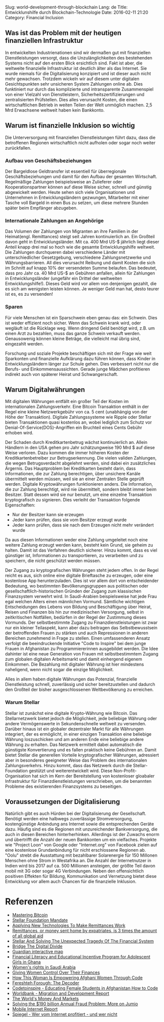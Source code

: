 ﻿Slug: world-development-through-blockchain
Lang: de
Title: Entwicklunshilfe durch Blockchain-Technologie
Date: 2016-02-11 21:20
Category: Financial Inclusion

## Was ist das Problem mit der heutigen finanziellen Infrastruktur
In entwickelten Industrienationen sind wir dermaßen gut mit finanziellen Dienstleistungen versorgt, dass die Unzulänglichkeiten des bestehenden Systems nicht auf den ersten Blick ersichtlich sind.
Fakt ist aber, die weltweite finanzielle Infrastruktur ist deutlich älter als das Internet. 
Sie wurde niemals für die Digitalisierung konzipiert und ist dieser auch nicht mehr gewachsen.
Trotzdem wickeln wir auf diesem unter digitalen Gesichtspunkten sehr unsicheren System Zahlungen online ab.
Dies funktiniert nur durch das komplizierte und intransparente Zusammenspiel von einer Vielzahl von Dienstleistern, Sicherheitszertifizierungen und zentralisierten Prüfstellen.
Dies alles verursacht Kosten, die einen wirtschaftlichen Betrieb in weiten Teilen der Welt unmöglich machen.
2,5 Mrd Erwachsene weltweit haben kein Bankkonto.
## Warum ist finanzielle Inklusion so wichtig
Die Unterversorgung mit finanziellen Dienstleistungen führt dazu, dass die betroffenen Regionen wirtschaftlich nicht aufholen oder sogar noch weiter zurückfallen.
### Aufbau von Geschäftsbeziehungen
Der Bargeldlose Geldtransfer ist essentiell für überregionale Geschäftsbeziehungen und damit für den Aufbau der gesamten Wirtschaft.
Regelmäßige Zahlungen beispielsweise an Zulieferer oder Kooperationspartner können auf diese Weise sicher, schnell und günstig abgewickelt werden. 
Heute sehen sich viele Organisationen und Unternehmen in Entwicklungsländern gezwungen, Mitarbeiter mit einer Tasche voll Bargeld in einen Bus zu setzen, um diese mehrere Stunden später beim Empfänger abzugeben.
### Internationale Zahlungen an Angehörige
Das Volumen der Zahlungen von Migranten an ihre Familien in der Heimat(engl. Remittances) steigt seit Jahren kontinuierlich an.
Ein Großteil davon geht in Entwicklungsländer. Mit ca. 400 Mrd US-$ jährlich liegt dieser Anteil knapp drei mal so hoch wie die gesamte Entwicklungshilfe weltweit.
Die Zahlungen durchqueren dabei verschiedene Länder mit unterschiedlicher Gesetzgebung, verschiedene Zahlungsnetzwerke und Währungsbarrieren.
All dies verursacht Reibung und damit Kosten die sich im Schnitt auf knapp 10% der versendeten Summe belaufen.
Das bedeutet, dass pro Jahr ca. 40 Mrd US-$ an Gebühren anfallen, allein für Zahlungen in Entwicklungsländer (ungefähr ein Drittel der weltweiten Entwicklungshilfe!).
Dieses Geld wird vor allem von denjenigen gezahlt, die es sich am wenigsten leisten können. Je weniger Geld man hat, desto teurer ist es, es zu versenden!
### Sparen
Für viele Menschen ist ein Sparschwein eben genau das: ein Schwein. Dies ist weder effizient noch sicher.
Wenn das Schwein krank wird, oder wegläuft ist die Rücklage weg.
Wenn dringend Geld benötigt wird, z.B. um einen Arzt zu bezahlen, muss das ganze Schwein verkauft werden.
Genausowenig können kleine Beträge, die vielleicht mal übrig sind, eingezahlt werden.

Forschung und soziale Projekte beschäftigen sich mit der Frage wie weit Sparkonten und finanzielle Aufklärung dazu führen können,
dass Kinder in Entwicklungsländern länger zur Schule gehen. Dies verbessert nicht nur die Berufs- und Einkommensaussichten.
Gerade junge Mädchen profitieren indirekt auch von späterer Heirat und Schwangerschaft.

## Warum Digitalwährungen
Mit digitalen Währungen entfällt ein großer Teil der Kosten im internationalen Zahlungsverkehr.
Eine Bitcoin Transaktion enthält in der Regel eine kleine Netzwerkgebühr von ca. 5 cent (unabhängig von der Höhe der Transaktion).
Digitale Zahlungssysteme wie Ripple oder Stellar bieten Transaktionen quasi kostenlos an, wobei lediglich zum Schutz vor Denial-Of-Service(DOS)-Angriffen ein Bruchteil eines Cents Gebühr erhoben wird.

Der Schaden durch Kreditkartenbetrug wächst kontinuierlich an. Allein Händlern in den USA gehen pro Jahr schätzungweise 190 Mrd $ auf diese Weise verloren.
Dazu kommen die immer höheren Kosten der Kreditkartenbetreiber zur Betrugserkennung.
Die vielen validen Zahlungen, die wegen Betrugsverdacht abgelehnt werden, sind dabei ein zusätzliches Ärgernis.
Das Hauptproblem bei Kreditkarten besteht darin, dass Informationen, die zur Zahlung berechtigen, über unsichere Kanäle übermittelt werden müssen, weil sie an einer Zentralen Stelle geprüft werden.
Digitale Kryptowährungen funktionieren anders. Die Information, die zur Zahlung berechtigt, wird nie übermittelt, sondern bleibt immer beim Besitzer.
Statt dessen wird sie nur benutzt, um eine einzelne Transaktion kryptografisch zu signieren. Dies verleiht der Transaktion folgende Eigenschaften:
* Nur der Besitzer kann sie erzeugen
* Jeder kann prüfen, dass sie vom Besitzer erzeugt wurde
* Jeder kann prüfen, dass sie nach dem Erzeugen nicht mehr verändert wurde

Da aus diesen Informationen weder eine Zahlung umgeleitet noch eine weitere Zahlung erzeugt werden kann, besteht kein Grund, sie geheim zu halten.
Damit ist das Verfahren deutlich sicherer. Hinzu kommt, dass es viel günstiger ist, Informationen zu transportieren, zu verarbeiten und zu speichern, die nicht geschützt werden müssen.

Der Zugang zu kryptografischen Währungen steht jedem offen. In der Regel reicht es aus, sich online eine digitale Brieftasche zu erzeugen, oder eine kostenlose App herunterzuladen.
Dies ist vor allem dort von entscheidender Bedeutung, wo bestimmten Bevölkerungsgruppen aus politischen oder gesellschaftlich-historischen Gründen der Zugang zum klassischen Finanzsystem verwehrt wird.
In Saudi-Arabien beispielsweise hat jede Frau egal welchen Alters einen männlichen Vormund. Sämtliche wichtigen Entscheidungen des Lebens
von Bildung und Beschäftigung über Heirat, Reisen und Finanzen bis hin zur medizinischen Versorgung, selbst in zeitkritischen Notfällen, bedürfen in der Regel der Zustimmung dieses Vormunds.
Der selbstbestimmte Zugang zu Finanzdienstleistungen ist zwar nur ein kleiner Teilaspekt, kann aber dazu beitragen das Selbstbewusstsein der betroffenden Frauen zu stärken und auch Repressionen in anderen Bereichen zunehmend in Frage zu stellen.
Einen umfassenderen Ansatz verfolgt die beeindruckende Initiative "Code to Inspire" bei dem junge Frauen in Afghanistan zu Programmiererinnen ausgebildet werden. 
Die Idee dahinter ist eine neue Generation von Frauen mit selbstbestimmtem Zugang zum globalen digitalen Arbeitsmarkt und damit einhergend eigenem Einkommen.
Die Bezahlung mit digitaler Währung ist hier mindestens naheligend, wenn nicht sogar die einzige Möglichkeit.

Alles in allem haben digitale Währungen das Potenzial, finanzielle Dienstleistung schnell, zuverlässig und sicher bereitzustellen und dadurch den Großteil der bisher ausgeschlossenen Weltbevölkerung zu erreichen.
### Warum Stellar
Stellar ist zunächst eine digitale Krypto-Währung wie Bitcoin. Das Stellarnetzwerk bietet jedoch die Möglichkeit, jede beliebige Währung oder andere Vermögenswerte in Sekundenschnelle weltweit zu versenden.
Darüber hinaus ist ein globaler dezentraler Markt für alle Währungen integriert, der es ermöglicht, in einer einzigen Transaktion eine beliebige Währung loszuschicken und am anderen Ende eine beliebige andere Währung zu erhalten.
Das Netzwerk ermittelt dabei automatisch die günstigste Konvertierung und es fallen praktisch keine Gebühren an.
Damit bietet Stellar die generellen Vorteile kryptografischer Währungen, adressiert aber in besonderes geeigneter Weise das Problem des internationalen Zahlungsverkehrs.
Hinzu kommt, dass das Netzwerk durch die Stellar-Foundation gestützt und weiterentwickelt wird.
Diese Non-Profit-Organisation hat sich im Kern der Bereitstellung von kostenloser gloabaler Infrastruktur für Finanzdienstleistungen verschrieben, um die benannten Probleme des existierenden Finanzsystems zu beseitigen. 

## Voraussetzungen der Digitalisierung
Natürlich gibt es auch Hürden bei der Digitalisierung der Gesellschaft. Benötigt werden eine halbwegs zuverlässige Stromversorgung,
kostengünstige Anbindung ans Internet sowie die entsprechenden Geräte dazu. Häufig sind es die Regionen mit unzureichender Bankversorgung,
die auch in diesen Bereichen hinterherhinken. Allerdings ist der Zuwachs enorm und übertrifft die Anzahl der neuen Bankkonten um ein vielfaches.
Projekte wie "Project Loon" von Google oder "Internet.org" von Facebook zielen auf eine kostenlose Grundanbindung für nicht erschlossene Regionen ab.
"Oolu" strebt die Ausstattung mit bezahlbarer Solarenergie für 150 Millonen Menschen ohne Strom in Westafrika an. 
Die Anzahl der Internetnutzer in Indien wird bis 2017 auf ca. 500 Millionen ansteigen, der größte Teil davon mobil mit 3G oder sogar 4G Verbindungen.
Neben den offensichtlich positiven Effekten für Bildung, Kommunikation und Vernetzung bietet diese Entwicklung vor allem auch Chancen für die finanzielle Inklusion.

# Referenzen
* [Mastering Bitcoin](https://github.com/aantonop/bitcoinbook/blob/develop/book.asciidoc)
* [Stellar Foundation Mandate](https://www.stellar.org/about/mandate/)
* [Applying New Technologies To Make Remittances Work](http://www.forbes.com/sites/ashoka/2015/06/23/applying-new-technologies-to-make-remittances-work/)
* [Remittances, or money sent home by expatriates, is 3 times the amount of all global aid](http://fortune.com/2015/03/06/remittances/)
* [Stellar And Solving The Unexpected Tragedy Of The Financial System](http://www.pymnts.com/exclusive-series/2015/stellar-and-solving-the-unexpected-tragedy-of-the-financial-system)
* [Bridge The Digital Divide](http://readwrite.com/2015/12/04/digital-divide-project-loon-internet-org)
* [Guardian interactive map](http://www.theguardian.com/global-development-professionals-network/ng-interactive/2015/nov/19/who-saves-the-least-money-financial-exclusion-around-the-world-interactive-borrowing-savings-finance)
* [Financial Literacy and Educational Incentive Program for Adolescent Girls in Ghana](http://www.mcgill.ca/popcentre/people/full-members-0/shelley-clark#Rising)
* [Women's rights in Saudi Arabia](https://en.wikipedia.org/wiki/Women%27s_rights_in_Saudi_Arabia)
* [Giving Women Control Over Their Finances](http://www.theguardian.com/opportunity-international-roundtables/2015/oct/09/giving-women-control-over-their-finances)
* [How This Woman Is Empowering Afghani Women Through Code](http://www.refinery29.com/2015/07/90862/code-to-inspire-interview-fereshteh-forough)
* [Fereshteh Forough: The Decoder](http://veneka.me/peopleplaces/fereshteh-forough-the-decoder/)
* [Codetoinspire - Educating Female Students in Afghanistan How to Code](http://codetoinspire.org/)
* [Worldbank - Migration and Development Report](http://siteresources.worldbank.org/INTPROSPECTS/Resources/334934-1288990760745/MigrationandDevelopmentBrief21.pdf)
* [The World's Money And Markets](http://money.visualcapitalist.com/all-of-the-worlds-money-and-markets-in-one-visualization/)
* [Solving the $190 billion Annual Fraud Problem: More on Jumio](http://www.forbes.com/sites/haydnshaughnessy/2011/03/24/solving-the-190-billion-annual-fraud-scam-more-on-jumio/)
* [Mobile Internet Report](http://yourstory.com/2015/07/mobile-internet-report-2015/)
* [Spiegel - Wer vom Internet profitiert - und wer nicht](http://www.spiegel.de/netzwelt/netzpolitik/weltbank-wer-vom-internet-profitiert-und-wer-nicht-a-1071952.html)
